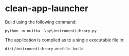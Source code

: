 # clean-app-launcher
Build using the following command:

`python -m nuitka .\py\instrumentLibrary.py`

The application is compiled as to a single executable file in:

`dist/instrumentLibrary.onefile-build`
